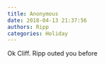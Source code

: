 ```yaml
---
title: Anonymous
date: 2018-04-13 21:37:56
authors: Ripp
categories: Holiday
---
```


 Ok Cliff.  Ripp outed you before